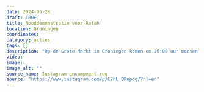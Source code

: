 ```yaml
---
date: 2024-05-28
draft: TRUE
title: Nooddemonstratie voor Rafah
location: Groningen
coordinates: 
category: acties
tags: []
description: "Op de Grote Markt in Groningen komen om 20:00 uur mensen samen voor een demonstratie voor Rafah. (Moet nog worden uitgezocht)"
video: 
image: 
image_alt: ""
source_name: Instagram encampment.rug
source: "https://www.instagram.com/p/C7hL_BRopog/?hl=en"
---
```

